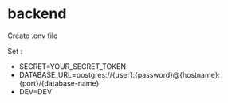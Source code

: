 # backend

Create .env file

Set : 
- SECRET=YOUR_SECRET_TOKEN
- DATABASE_URL=postgres://{user}:{password}@{hostname}:{port}/{database-name}
- DEV=DEV
